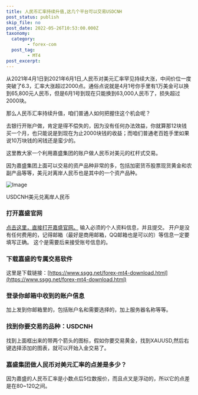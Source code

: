 ```yaml
---
title: 人民币汇率持续升值,这几个平台可以交易USDCNH
post_status: publish
skip_file: no
post_date: 2022-05-26T10:53:00.000Z
taxonomy:
  category:
        - forex-com
  post_tag:
        - MT4
post_excerpt: 
---
```

从2021年4月1日到2021年6月1日,人民币对美元汇率罕见持续大涨，中间价位一度突破了6.3，汇率大涨超过2000点。通俗点说就是4月1号你手里有1万美金可以换到65,800元人民币，但是6月1号到现在只能换到63,000人民币了，损失超过2000块。

那么人民币汇率持续升值，咱们普通人如何把握住这个机会呢？

去银行开账户做，肯定是得不偿失的，因为没有任何办法效益，你就算那12块钱买一个月，也只能说是到现在为止2000块钱的收益；而咱们普通老百姓手里如果说10万块钱的闲钱还是蛮少的。

这里教大家一个利用嘉盛集团的账户做人民币对美元的杠杆式交易。

因为嘉盛集团上面可以交易的资产品种非常的多，包括加密货币股票现货黄金和农副产品等等，美元对离岸人民币也是其中的一个资产品种。

![Image](https://fastly.jsdelivr.net/gh/jarlin8/img@main/imgHD/1622536852770-usdcnh.png)

USDCNH美元兑离岸人民币

### 打开嘉盛官网

[点击这里，直接打开嘉盛官网。](http://www.ssgg.net/go/forexcom)
输入必须的个人资料信息，并且提交。
开户是没有任何费用的，记得邮箱（最好是商用邮箱，QQ邮箱也是可以的）等信息一定要填写正确。
这个是需要后来接受账号信息的。

### 下载嘉盛的专属交易软件

这里是下载链接：[https://www.ssgg.net/forex-mt4-download.html](https://www.ssgg.net/forex-mt4-download.html)

### 登录你邮箱中收到的账户信息

加上发到你邮箱里的，包括账户名和需要选择的，加上服务器名称等等。

### 找到你要交易的品种：USDCNH

找到上面框出来的带两个箭头的图标，假如你要交易黄金，找到XAUUSD,然后右键选择添加的图表，就可以开始入金交易了。

### 嘉盛集团做人民币对美元汇率的点差是多少？

因为嘉盛的人民币汇率是小数点后5位数报价，而且点叉是浮动的，所以它的点差是在80~120之间。